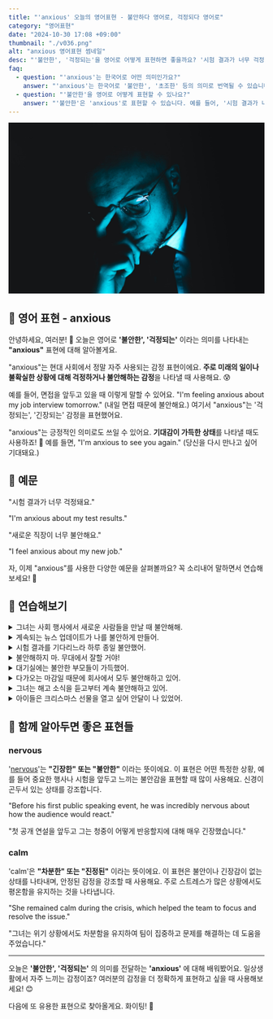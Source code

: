 ```yaml
---
title: "'anxious' 오늘의 영어표현 - 불안하다 영어로, 걱정되다 영어로"
category: "영어표현"
date: "2024-10-30 17:08 +09:00"
thumbnail: "./v036.png"
alt: "anxious 영어표현 썸네일"
desc: "'불안한', '걱정되는'을 영어로 어떻게 표현하면 좋을까요? '시험 결과가 너무 걱정돼요.', '새로운 직장이 너무 불안해요.' 등을 영어로 표현하는 법을 배워봅시다. 다양한 예문을 통해서 연습하고 본인의 표현으로 만들어 보세요."
faq:
  - question: "'anxious'는 한국어로 어떤 의미인가요?"
    answer: "'anxious'는 한국어로 '불안한', '초조한' 등의 의미로 번역될 수 있습니다. 주로 어떤 일이나 상황에 대해 걱정하거나 두려움을 느낄 때 사용됩니다."
  - question: "'불안한'을 영어로 어떻게 표현할 수 있나요?"
    answer: "'불안한'은 'anxious'로 표현할 수 있습니다. 예를 들어, '시험 결과가 나올 때 불안해'는 'I'm anxious about the test results'로 말할 수 있습니다."
---
```


![불안해하고 있는 안경낀 남성](./v036-1.jpg)

## 🌟 영어 표현 - anxious

안녕하세요, 여러분! 👋 오늘은 영어로 **'불안한', '걱정되는'** 이라는 의미를 나타내는 **"anxious"** 표현에 대해 알아볼게요.

"anxious"는 현대 사회에서 정말 자주 사용되는 감정 표현이에요. **주로 미래의 일이나 불확실한 상황에 대해 걱정하거나 불안해하는 감정**을 나타낼 때 사용해요. 😰

예를 들어, 면접을 앞두고 있을 때 이렇게 말할 수 있어요. "I'm feeling anxious about my job interview tomorrow." (내일 면접 때문에 불안해요.) 여기서 "anxious"는 '걱정되는', '긴장되는' 감정을 표현했어요.

"anxious"는 긍정적인 의미로도 쓰일 수 있어요. **기대감이 가득한 상태**를 나타낼 때도 사용하죠! 🤗 예를 들면, "I'm anxious to see you again." (당신을 다시 만나고 싶어 기대돼요.)

<script async src="https://pagead2.googlesyndication.com/pagead/js/adsbygoogle.js?client=ca-pub-1465612013356152"
     crossorigin="anonymous"></script>
<!-- engple-horizontal-ad -->

<ins class="adsbygoogle"
     style="display:block"
     data-ad-client="ca-pub-1465612013356152"
     data-ad-slot="2106896038"
     data-ad-format="auto"
     data-full-width-responsive="true"></ins>

<script>
     (adsbygoogle = window.adsbygoogle || []).push({});
</script>

## 📖 예문

"시험 결과가 너무 걱정돼요."

"I'm anxious about my test results."

"새로운 직장이 너무 불안해요."

"I feel anxious about my new job."

자, 이제 "anxious"를 사용한 다양한 예문을 살펴볼까요? 꼭 소리내어 말하면서 연습해보세요! 🚀

## 💬 연습해보기

<details>
<summary>그녀는 사회 행사에서 새로운 사람들을 만날 때 불안해해.</summary>
<span>She gets anxious when meeting new people at social events.</span>
</details>

<details>
<summary>계속되는 뉴스 업데이트가 나를 불안하게 만들어.</summary>
<span>The constant news updates are making me anxious.</span>
</details>

<details>
<summary>시험 결과를 기다리느라 하루 종일 불안했어.</summary>
<span>I've been anxious all day waiting for the test results.</span>
</details>

<details>
<summary>불안해하지 마. 무대에서 잘할 거야!</summary>
<span>Don't be anxious. You'll do great on stage!</span>
</details>

<details>
<summary>대기실에는 불안한 부모들이 가득했어.</summary>
<span>The waiting room was full of anxious parents.</span>
</details>

<details>
<summary>다가오는 마감일 때문에 회사에서 모두 불안해하고 있어.</summary>
<span>The upcoming deadline is making everyone anxious at work.</span>
</details>

<details>
<summary>그녀는 해고 소식을 듣고부터 계속 불안해하고 있어.</summary>
<span>She's been anxious ever since she heard about the layoffs.</span>
</details>

<details>
<summary>아이들은 크리스마스 선물을 열고 싶어 안달이 나 있었어.</summary>
<span>The kids were anxious to open their Christmas presents.</span>
</details>

## 🤝 함께 알아두면 좋은 표현들

### nervous

'[nervous](/blog/in-english/115.nervous/)'는 **"긴장한" 또는 "불안한"** 이라는 뜻이에요. 이 표현은 어떤 특정한 상황, 예를 들어 중요한 행사나 시험을 앞두고 느끼는 불안감을 표현할 때 많이 사용해요. 신경이 곤두서 있는 상태를 강조합니다.

"Before his first public speaking event, he was incredibly nervous about how the audience would react."

"첫 공개 연설을 앞두고 그는 청중이 어떻게 반응할지에 대해 매우 긴장했습니다."

### calm

'calm'은 **"차분한" 또는 "진정된"** 이라는 뜻이에요. 이 표현은 불안이나 긴장감이 없는 상태를 나타내며, 안정된 감정을 강조할 때 사용해요. 주로 스트레스가 많은 상황에서도 평온함을 유지하는 것을 나타냅니다.

"She remained calm during the crisis, which helped the team to focus and resolve the issue."

"그녀는 위기 상황에서도 차분함을 유지하여 팀이 집중하고 문제를 해결하는 데 도움을 주었습니다."

---

오늘은 **'불안한', '걱정되는'** 의 의미를 전달하는 **'anxious'** 에 대해 배워봤어요. 일상생활에서 자주 느끼는 감정이죠? 여러분의 감정을 더 정확하게 표현하고 싶을 때 사용해보세요! 😊

다음에 또 유용한 표현으로 찾아올게요. 화이팅! 💪
